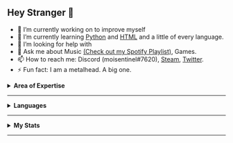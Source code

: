 ## Hey Stranger :raised_hands:


* 🔭 I’m currently working on to improve myself
* 🌱 I’m currently learning [Python](https://www.youtube.com/watch?v=dQw4w9WgXcQ) and [HTML](https://html.com/) and a little of every language.
* 🤔 I’m looking for help with 
* 💬 Ask me about Music [(Check out my Spotify Playlist)](https://open.spotify.com/playlist/0dfLGy3m0WS6TWfazSFxBK?si=a6O_bmFdRRKtyu1z-kVMSg), Games.
* 📫 How to reach me: Discord (moisentinel#7620), [Steam](https://steamcommunity.com/id/moisentinel/), [Twitter](https://twitter.com/moisentinel).
* ⚡ Fun fact: I am a metalhead. A big one.

<details>
  <summary><b>Area of Expertise</b></summary>
<p>
  
* <b>Games</b>
* <b>Music</b>
* <b>Ur Mom:smirk:</b>

</p>
</details>
<hr>
<details>
  <summary><b>Languages</b></summary>
<p class="big">
  
![Top Langs](https://github-readme-stats.vercel.app/api/top-langs/?username=moiSentineL)

</p>
</details>
<hr>
<details>
  <summary><b>My Stats</b></summary>

![GitHub stats](https://github-readme-stats.vercel.app/api?username=moiSentineL&show_icons=true&theme=onedark)

:sweat:

</p>
</details>
<hr>
